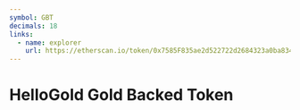 ```yaml
---
symbol: GBT
decimals: 18
links:
  - name: explorer
    url: https://etherscan.io/token/0x7585F835ae2d522722d2684323a0ba83401f32f5
---
```


# HelloGold Gold Backed Token
